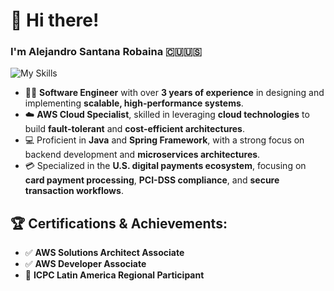 # 👋 **Hi there!**  
### I'm **Alejandro Santana Robaina** 🇨🇺🇺🇸  

![My Skills](https://skillicons.dev/icons?i=java,spring,aws)

- 🧑‍💻 **Software Engineer** with over **3 years of experience** in designing and implementing **scalable, high-performance systems**.  
- ☁️ **AWS Cloud Specialist**, skilled in leveraging **cloud technologies** to build **fault-tolerant** and **cost-efficient architectures**.  
- 💻 Proficient in **Java** and **Spring Framework**, with a strong focus on backend development and **microservices architectures**.  
- 💳 Specialized in the **U.S. digital payments ecosystem**, focusing on **card payment processing**, **PCI-DSS compliance**, and **secure transaction workflows**.  

## 🏆 **Certifications & Achievements:**

- ✅ **AWS Solutions Architect Associate**  
- ✅ **AWS Developer Associate**  
- 🥇 **ICPC Latin America Regional Participant**  


<!--
**Alejo2075/Alejo2075** is a ✨ _special_ ✨ repository because its `README.md` (this file) appears on your GitHub profile.

Here are some ideas to get you started:

- 🔭 I’m currently working on ...
- 🌱 I’m currently learning ...
- 👯 I’m looking to collaborate on ...
- 🤔 I’m looking for help with ...
- 💬 Ask me about ...
- 📫 How to reach me: ...
- 😄 Pronouns: ...
- ⚡ Fun fact: ...
-->
